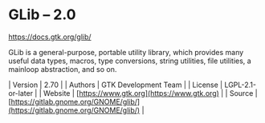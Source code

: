 # GLib – 2.0 #

<https://docs.gtk.org/glib/>

GLib is a general-purpose, portable utility library, which provides many useful data types, macros, type conversions, string utilities, file utilities, a mainloop abstraction, and so on.

| Version | 2.70                                                                         |
| Authors | GTK Development Team                                                         |
| License | LGPL-2.1-or-later                                                            |
| Website | [https://www.gtk.org](https://www.gtk.org)                                   |
| Source  | [https://gitlab.gnome.org/GNOME/glib/](https://gitlab.gnome.org/GNOME/glib/) |
